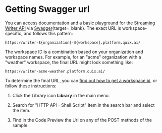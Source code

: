# Getting Swagger url

You can access documentation and a basic playground for the [Streaming
Writer API](intro.md) via
[Swagger](https://swagger.io/){target=_blank}. The exact URL is workspace-specific, and
follows this pattern:

    https://writer-${organization}-${workspace}.platform.quix.ai/

The workspace ID is a combination based on your organization and
workspace names. For example, for an "acme" organization with a
"weather" workspace, the final URL might look something like:

    https://writer-acme-weather.platform.quix.ai/

To determine the final URL, you can [find out how to get a workspace id](../../../platform/how-to/get-workspace-id.html), or follow these
instructions:

1.  Click the Library icon **Library** in the main menu.

2.  Search for "HTTP API - Shell Script" item in the search bar and
    select the item.

3.  Find in the Code Preview the Url on any of the POST methods of the
    sample.
